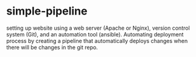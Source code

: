 # simple-pipeline
setting up website using a web server (Apache or Nginx), version control system (Git), and an automation tool (ansible). Automating deployment process by creating a pipeline that automatically deploys changes when there will be changes in the git repo.
